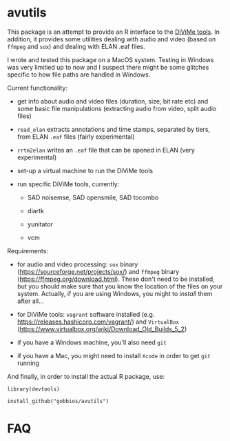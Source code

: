 # avutils

This package is an attempt to provide an R interface to the [DiViMe tools](https://divime.readthedocs.io/en/latest/index.html). In addition, it provides some utilities dealing with audio and video (based on `ffmpeg` and `sox`) and dealing with ELAN .eaf files. 

I wrote and tested this package on a MacOS system. Testing in Windows was very limitied up to now and I suspect there might be some glitches specific to how file paths are handled in Windows.

Current functionality:

  * get info about audio and video files (duration, size, bit rate etc) and some basic file manipulations (extracting audio from video, split audio files)

  * `read_elan` extracts annotations and time stamps, separated by tiers, from ELAN `.eaf` files (fairly experimental)
  
  * `rrtm2elan` writes an `.eaf` file that can be opened in ELAN (very experimental)
  
  * set-up a virtual machine to run the DiViMe tools
  
  * run specific DiViMe tools, currently:
  
    - SAD noisemse, SAD opensmile, SAD tocombo
    
    - diartk
    
    - yunitator
    
    - vcm

Requirements:

  * for audio and video processing: `sox` binary (https://sourceforge.net/projects/sox/) and `ffmpeg` binary (https://ffmpeg.org/download.html). These don't need to be installed, but you should make sure that you know the location of the files on your system. Actually, if you are using Windows, you might to *install* them after all...
  
  * for DiViMe tools: `vagrant` software installed (e.g. https://releases.hashicorp.com/vagrant/) and `VirtualBox` (https://www.virtualbox.org/wiki/Download_Old_Builds_5_2)
  
  * if you have a Windows machine, you'll also need `git`
  
  * if you have a Mac, you might need to install `Xcode` in order to get `git` running

And finally, in order to install the actual R package, use:

`library(devtools)`

`install_github("gobbios/avutils")`



# FAQ



